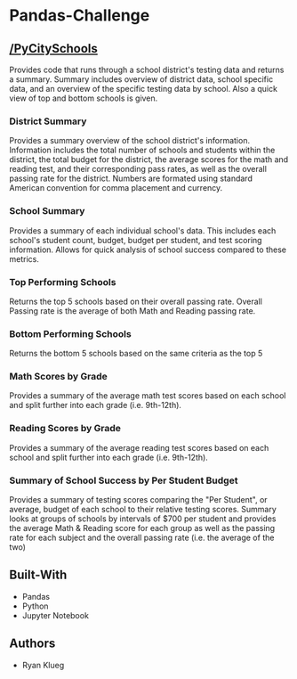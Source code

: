 # Pandas-Challenge
## [/PyCitySchools](PyCitySchools)
Provides code that runs through a school district's testing data and returns a summary.
Summary includes overview of district data, school specific data, and an overview of the 
specific testing data by school.
Also a quick view of top and bottom schools is given.

### District Summary
Provides a summary overview of the school district's information.
Information includes the total number of schools and students within the district,
the total budget for the district, the average scores for the math and reading test,
and their corresponding pass rates, as well as the overall passing rate for the district.
Numbers are formated using standard American convention for comma placement and currency.

### School Summary
Provides a summary of each individual school's data.
This includes each school's student count, budget, budget per student, and test scoring information.
Allows for quick analysis of school success compared to these metrics.

### Top Performing Schools
Returns the top 5 schools based on their overall passing rate.
Overall Passing rate is the average of both Math and Reading passing rate.

### Bottom Performing Schools
Returns the bottom 5 schools based on the same criteria as the top 5

### Math Scores by Grade
Provides a summary of the average math test scores based on each school and split further into each
grade (i.e. 9th-12th).

### Reading Scores by Grade
Provides a summary of the average reading test scores based on each school and split further into each
grade (i.e. 9th-12th).

### Summary of School Success by Per Student Budget
Provides a summary of testing scores comparing the "Per Student", or average, budget of each school to
their relative testing scores.
Summary looks at groups of schools by intervals of $700 per student and provides the average Math & Reading
score for each group as well as the passing rate for each subject and the overall passing rate (i.e. the 
average of the two)

## Built-With
* Pandas
* Python
* Jupyter Notebook

## Authors
* Ryan Klueg
